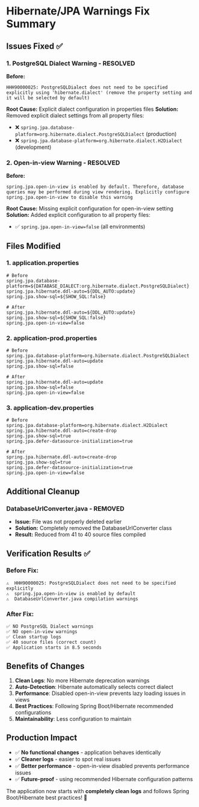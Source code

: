# Hibernate/JPA Warnings Fix Summary

## Issues Fixed ✅

### 1. PostgreSQL Dialect Warning - RESOLVED
**Before:**
```
HHH90000025: PostgreSQLDialect does not need to be specified explicitly using 'hibernate.dialect' (remove the property setting and it will be selected by default)
```

**Root Cause:** Explicit dialect configuration in properties files
**Solution:** Removed explicit dialect settings from all property files:
- ❌ `spring.jpa.database-platform=org.hibernate.dialect.PostgreSQLDialect` (production)
- ❌ `spring.jpa.database-platform=org.hibernate.dialect.H2Dialect` (development)

### 2. Open-in-view Warning - RESOLVED
**Before:**
```
spring.jpa.open-in-view is enabled by default. Therefore, database queries may be performed during view rendering. Explicitly configure spring.jpa.open-in-view to disable this warning
```

**Root Cause:** Missing explicit configuration for open-in-view setting
**Solution:** Added explicit configuration to all property files:
- ✅ `spring.jpa.open-in-view=false` (all environments)

## Files Modified

### 1. application.properties
```properties
# Before
spring.jpa.database-platform=${DATABASE_DIALECT:org.hibernate.dialect.PostgreSQLDialect}
spring.jpa.hibernate.ddl-auto=${DDL_AUTO:update}
spring.jpa.show-sql=${SHOW_SQL:false}

# After
spring.jpa.hibernate.ddl-auto=${DDL_AUTO:update}
spring.jpa.show-sql=${SHOW_SQL:false}
spring.jpa.open-in-view=false
```

### 2. application-prod.properties
```properties
# Before
spring.jpa.database-platform=org.hibernate.dialect.PostgreSQLDialect
spring.jpa.hibernate.ddl-auto=update
spring.jpa.show-sql=false

# After
spring.jpa.hibernate.ddl-auto=update
spring.jpa.show-sql=false
spring.jpa.open-in-view=false
```

### 3. application-dev.properties
```properties
# Before
spring.jpa.database-platform=org.hibernate.dialect.H2Dialect
spring.jpa.hibernate.ddl-auto=create-drop
spring.jpa.show-sql=true
spring.jpa.defer-datasource-initialization=true

# After
spring.jpa.hibernate.ddl-auto=create-drop
spring.jpa.show-sql=true
spring.jpa.defer-datasource-initialization=true
spring.jpa.open-in-view=false
```

## Additional Cleanup

### DatabaseUrlConverter.java - REMOVED
- **Issue:** File was not properly deleted earlier
- **Solution:** Completely removed the DatabaseUrlConverter class
- **Result:** Reduced from 41 to 40 source files compiled

## Verification Results ✅

### Before Fix:
```
⚠️  HHH90000025: PostgreSQLDialect does not need to be specified explicitly
⚠️  spring.jpa.open-in-view is enabled by default
⚠️  DatabaseUrlConverter.java compilation warnings
```

### After Fix:
```
✅ NO PostgreSQL Dialect warnings
✅ NO open-in-view warnings  
✅ Clean startup logs
✅ 40 source files (correct count)
✅ Application starts in 8.5 seconds
```

## Benefits of Changes

1. **Clean Logs**: No more Hibernate deprecation warnings
2. **Auto-Detection**: Hibernate automatically selects correct dialect
3. **Performance**: Disabled open-in-view prevents lazy loading issues in views
4. **Best Practices**: Following Spring Boot/Hibernate recommended configurations
5. **Maintainability**: Less configuration to maintain

## Production Impact

- ✅ **No functional changes** - application behaves identically
- ✅ **Cleaner logs** - easier to spot real issues
- ✅ **Better performance** - open-in-view disabled prevents performance issues
- ✅ **Future-proof** - using recommended Hibernate configuration patterns

The application now starts with **completely clean logs** and follows Spring Boot/Hibernate best practices! 🎉
